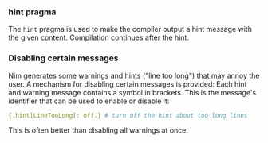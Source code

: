 ### hint pragma

The `hint` pragma is used to make the compiler output a hint message
with the given content. Compilation continues after the hint.






### Disabling certain messages

Nim generates some warnings and hints ("line too long") that may annoy
the user. A mechanism for disabling certain messages is provided: Each
hint and warning message contains a symbol in brackets. This is the
message\'s identifier that can be used to enable or disable it:

```nim
{.hint[LineTooLong]: off.} # turn off the hint about too long lines
```

This is often better than disabling all warnings at once.

